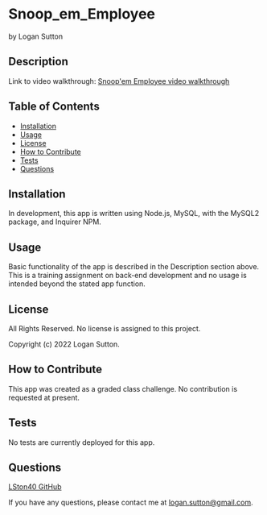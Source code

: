 # Snoop_em_Employee
by Logan Sutton

## Description



Link to video walkthrough: [Snoop'em Employee video walkthrough](https://drive.google.com/file/d/1yg2gEQbt2gFBHi1-0WW7JVO5auSyiqyh/view)

## Table of Contents  

- [Installation](#installation)  
- [Usage](#usage)  
- [License](#license)  
- [How to Contribute](#how-to-contribute)  
- [Tests](#tests)  
- [Questions](#questions)  

## Installation

In development, this app is written using Node.js, MySQL, with the MySQL2 package, and Inquirer NPM.

## Usage

Basic functionality of the app is described in the Description section above. This is a training assignment on back-end development and no usage is intended beyond the stated app function.

## License

All Rights Reserved. No license is assigned to this project.

Copyright (c) 2022 Logan Sutton.  

## How to Contribute
  
This app was created as a graded class challenge. No contribution is requested at present.  

## Tests

No tests are currently deployed for this app.

## Questions

[LSton40 GitHub](https://github.com/LSton40)  

If you have any questions, please contact me at logan.sutton@gmail.com.
